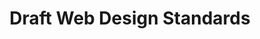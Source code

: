 ---
# This topic lives at
# https://digital.gov/topics/draft-web-design-standards

slug: "draft-web-design-standards"

# Topic Title
title: "Draft Web Design Standards"

# description — keep it short and clear
summary: ""


# Weight
weight: 1

# For more information on managing topics,
# see https://github.com/GSA/digitalgov.gov/wiki
---